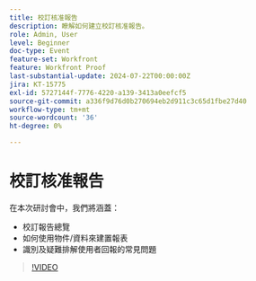 ```yaml
---
title: 校訂核准報告
description: 瞭解如何建立校訂核准報告。
role: Admin, User
level: Beginner
doc-type: Event
feature-set: Workfront
feature: Workfront Proof
last-substantial-update: 2024-07-22T00:00:00Z
jira: KT-15775
exl-id: 5727144f-7776-4220-a139-3413a0eefcf5
source-git-commit: a336f9d76d0b270694eb2d911c3c65d1fbe27d40
workflow-type: tm+mt
source-wordcount: '36'
ht-degree: 0%

---
```


# 校訂核准報告

在本次研討會中，我們將涵蓋：

* 校訂報告總覽
* 如何使用物件/資料來建置報表
* 識別及疑難排解使用者回報的常見問題

>[!VIDEO](https://video.tv.adobe.com/v/3430509/?learn=on)
